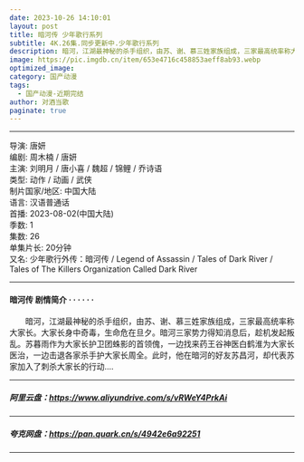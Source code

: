 ```yaml
---
date: 2023-10-26 14:10:01
layout: post
title: 暗河传 少年歌行系列
subtitle: 4K.26集.同步更新中.少年歌行系列
description: 暗河，江湖最神秘的杀手组织，由苏、谢、慕三姓家族组成，三家最高统率称大家长。大家长身中奇毒，生命危在旦夕。暗河三家势力得知消息后，趁机发起叛乱...
image: https://pic.imgdb.cn/item/653e4716c458853aeff8ab93.webp
optimized_image: 
category: 国产动漫
tags:
  - 国产动漫-近期完结
author: 对酒当歌
paginate: true
---
```


---

导演: 唐妍  
编剧: 周木楠 / 唐妍  
主演: 刘明月 / 唐小喜 / 魏超 / 锦鲤 / 乔诗语  
类型: 动作 / 动画 / 武侠  
制片国家/地区: 中国大陆  
语言: 汉语普通话  
首播: 2023-08-02(中国大陆)  
季数: 1  
集数: 26  
单集片长: 20分钟  
又名: 少年歌行外传：暗河传 / Legend of Assassin / Tales of Dark River / Tales of The Killers Organization Called Dark River  

---

#### 暗河传 剧情简介 · · · · · ·

　　暗河，江湖最神秘的杀手组织，由苏、谢、慕三姓家族组成，三家最高统率称大家长。大家长身中奇毒，生命危在旦夕。暗河三家势力得知消息后，趁机发起叛乱。苏暮雨作为大家长护卫团蛛影的首领傀，一边找来药王谷神医白鹤淮为大家长医治，一边击退各家杀手护大家长周全。此时，他在暗河的好友苏昌河，却代表苏家加入了刺杀大家长的行动....

---

##### 阿里云盘：<https://www.aliyundrive.com/s/vRWeY4PrkAi>

---

##### 夸克网盘：<https://pan.quark.cn/s/4942e6a92251>

---

